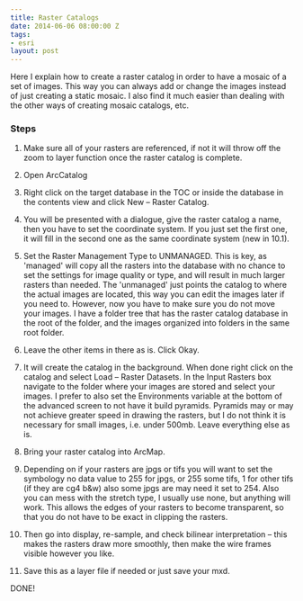 ```yaml
---
title: Raster Catalogs
date: 2014-06-06 08:00:00 Z
tags:
- esri
layout: post
---
```


Here I explain how to create a raster catalog in order to have a mosaic of a set of images. This way you can always add or change the images instead of just creating a static mosaic. I also find it much easier than dealing with the other ways of creating mosaic catalogs, etc.

### Steps
  1. Make sure all of your rasters are referenced, if not it will throw off the zoom to layer function once the raster catalog is complete.

  2. Open ArcCatalog

  3. Right click on the target database in the TOC or inside the database in the contents view and click New – Raster Catalog.

  4. You will be presented with a dialogue, give the raster catalog a name, then you have to set the coordinate system. If you just set the first one, it will fill in the second one as the same coordinate system (new in 10.1).

  5. Set the Raster Management Type to UNMANAGED. This is key, as 'managed' will copy all the rasters into the database with no chance to set the settings for image quality or type, and will result in much larger rasters than needed. The 'unmanaged' just points the catalog to where the actual images are located, this way you can edit the images later if you need to. However, now you have to make sure you do not move your images. I have a folder tree that has the raster catalog database in the root of the folder, and the images organized into folders in the same root folder.

  6. Leave the other items in there as is. Click Okay.

  7. It will create the catalog in the background. When done right click on the catalog and select Load – Raster Datasets. In the Input Rasters box navigate to the folder where your images are stored and select your images. I prefer to also set the Environments variable at the bottom of the advanced screen to not have it build pyramids. Pyramids may or may not achieve greater speed in drawing the rasters, but I do not think it is necessary for small images, i.e. under 500mb. Leave everything else as is.

  8. Bring your raster catalog into ArcMap.

  9. Depending on if your rasters are jpgs or tifs you will want to set the symbology no data value to 255 for jpgs, or 255 some tifs, 1 for other tifs (if they are cg4 b&w) also some jpgs are may need it set to 254. Also you can mess with the stretch type, I usually use none, but anything will work. This allows the edges of your rasters to become transparent, so that you do not have to be exact in clipping the rasters.

  10. Then go into display, re-sample, and check bilinear interpretation – this makes the rasters draw more smoothly, then make the wire frames visible however you like.

  11. Save this as a layer file if needed or just save your mxd.

DONE!
